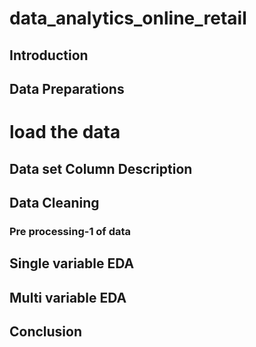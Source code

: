 # data_analytics_online_retail

## Introduction

## Data Preparations

# load the data

## Data set Column	Description

## Data Cleaning 

### Pre processing-1 of data

## Single variable EDA

## Multi variable EDA

## Conclusion
